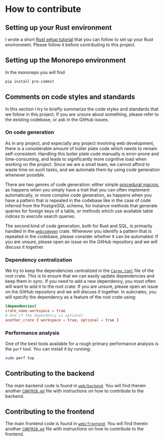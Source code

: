 # How to contribute

## Setting up your Rust environment

I wrote a short [Rust setup tutorial](https://github.com/LucaCappelletti94/linux-setup/blob/main/RUST.md) that you can follow to set up your Rust environment. Please follow it before contributing to this project.

## Setting up the Monorepo environment

In the monorepo you will find 

```bash
pip install pre-commit
```

## Comments on code styles and standards

In this section I try to briefly summarize the code styles and standards that we follow in this project. If you are unsure about something, please refer to the existing codebase, or ask in the GitHub issues.

### On code generation

As in any project, and expecially any project involving web development, there is a considerable amount of boiler plate code which needs to remain self-consistent. Handling this boiler plate code manually is error-prone and time-consuming, and leads to significantly more cognitive load when working on the project. Since we are a small team, we cannot afford to waste time on such tasks, and we automate them by using code generation whenever possible.

There are two genres of code generation: either simple [procedural macros](https://doc.rust-lang.org/reference/procedural-macros.html), as happens when you simply have a trait that you can often implement automatically, or more complex code generation, as happens when you have a pattern that is repeated in the codebase like in the case of code inferred from the PostgreSQL schema, for instance methods that generate queries for foreign keys of a table, or methods which use available table indices to execute search queries.

The second kind of code generation, both for Rust and SQL, is primarily handled in the [`webcodegen`](`web/web_common/webcodegen`) crate. Whenever you identify a pattern that is repeated in the codebase, please consider whether it can be automated. If you are unsure, please open an issue on the GitHub repository and we will discuss it together.

### Dependency centralization

We try to keep the dependencies centralized in the [`Cargo.toml`](Cargo.toml) file of the root crate. This is to ensure that we can easily update dependencies and keep them in sync. If you need to add a new dependency, you most often will want to add it to the root crate. If you are unsure, please open an issue on the GitHub repository and we will discuss it together. In subcrates, you will specify the dependency as a feature of the root crate using:

```toml
[dependencies]
crate_name.workspace = true
# And if the dependency is optional
another_crate { workspace = true, optional = true }
```

### Performance analysis

One of the best tools available for a rough primary performance analysis is the `perf` tool. You can install it by running:

```bash
sudo perf top
```

## Contributing to the backend

The main backend code is found in [`web/backend`](web/backend). You will find therein another [`CONTRIB.md`](web/backend/CONTRIB.md) file with instructions on how to contribute to the backend.

## Contributing to the frontend

The main frontend code is found in [`web/frontend`](web/frontend). You will find therein another [`CONTRIB.md`](web/frontend/CONTRIB.md) file with instructions on how to contribute to the frontend.
